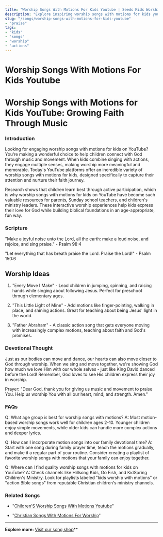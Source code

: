 ```yaml
---
title: "Worship Songs With Motions For Kids Youtube | Seeds Kids Worship"
description: "Explore inspiring worship songs with motions for kids youtube for children's worship and faith development. Biblical music resources for families and ministry."
slug: "/songs/worship-songs-with-motions-for-kids-youtube"
- "praise"
tags:
- "kids"
- "songs"
- "worship"
- "actions"
---
```


# Worship Songs With Motions For Kids Youtube

# Worship Songs with Motions for Kids YouTube: Growing Faith Through Music

### Introduction
Looking for engaging worship songs with motions for kids on YouTube? You're making a wonderful choice to help children connect with God through music and movement. When kids combine singing with actions, they engage multiple senses, making worship more meaningful and memorable. Today's YouTube platforms offer an incredible variety of worship songs with motions for kids, designed specifically to capture their attention and nurture their faith journey.

Research shows that children learn best through active participation, which is why worship songs with motions for kids on YouTube have become such valuable resources for parents, Sunday school teachers, and children's ministry leaders. These interactive worship experiences help kids express their love for God while building biblical foundations in an age-appropriate, fun way.

### Scripture
"Make a joyful noise unto the Lord, all the earth: make a loud noise, and rejoice, and sing praise." - Psalm 98:4

"Let everything that has breath praise the Lord. Praise the Lord!" - Psalm 150:6

## Worship Ideas
1. "Every Move I Make" - Lead children in jumping, spinning, and raising hands while singing about following Jesus. Perfect for preschool through elementary ages.

2. "This Little Light of Mine" - Add motions like finger-pointing, walking in place, and shining actions. Great for teaching about being Jesus' light in the world.

3. "Father Abraham" - A classic action song that gets everyone moving with increasingly complex motions, teaching about faith and God's promises.

### Devotional Thought
Just as our bodies can move and dance, our hearts can also move closer to God through worship. When we sing and move together, we're showing God how much we love Him with our whole selves - just like King David danced before the Lord! Remember, God loves to see His children express their joy in worship.

Prayer: "Dear God, thank you for giving us music and movement to praise You. Help us worship You with all our heart, mind, and strength. Amen."

### FAQs

Q: What age group is best for worship songs with motions?
A: Most motion-based worship songs work well for children ages 2-10. Younger children enjoy simple movements, while older kids can handle more complex actions and deeper lyrics.

Q: How can I incorporate motion songs into our family devotional time?
A: Start with one song during family prayer time, teach the motions gradually, and make it a regular part of your routine. Consider creating a playlist of favorite worship songs with motions that your family can enjoy together.

Q: Where can I find quality worship songs with motions for kids on YouTube?
A: Check channels like Hillsong Kids, Go Fish, and KidSpring Children's Ministry. Look for playlists labeled "kids worship with motions" or "action Bible songs" from reputable Christian children's ministry channels.

### Related Songs

- "[Children'S Worship Songs With Motions Youtube](/songs/children-s-worship-songs-with-motions-youtube/)"

- "[Christian Songs With Motions For Worship](/songs/christian-songs-with-motions-for-worship/)"

---

**Explore more:** [Visit our song shop](https://seedskidsworship.com/shop)**

<!-- Schema Markup -->
<script type="application/ld+json">
{
  "@context": "https://schema.org",
  "@type": "MusicRecording",
  "name": "Worship Songs With Motions For Kids Youtube",
  "byArtist": {
    "@type": "MusicGroup",
    "name": "Seeds Kids Worship"
  },
  "isFamilyFriendly": true,
  "url": "https://seedskidsworship.com/songs/worship-songs-with-motions-for-kids-youtube/"
}
</script>